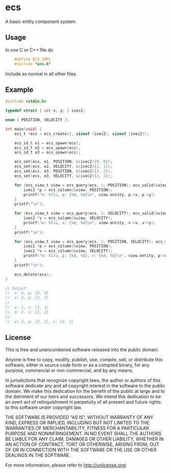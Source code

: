 # ecs
A basic entity component system

## Usage
In *one* C or C++ file do
```c
    #define ECS_IMPL
    #include "ecs.h"
```
Include as normal in all other files.

## Example
```c
#include <stdio.h>

typedef struct { int x, y; } ivec2;

enum { POSITION, VELOCITY };

int main(void) {
    ecs_t *ecs = ecs_create(2, sizeof (ivec2), sizeof (ivec2));

    ecs_id_t e1 = ecs_spawn(ecs);
    ecs_id_t e2 = ecs_spawn(ecs);
    ecs_id_t e3 = ecs_spawn(ecs);

    ecs_set(ecs, e1, POSITION, &(ivec2){0, 0});
    ecs_set(ecs, e2, VELOCITY, &(ivec2){1, 1});
    ecs_set(ecs, e3, POSITION, &(ivec2){2, 2});
    ecs_set(ecs, e3, VELOCITY, &(ivec2){2, 2});

    for (ecs_view_t view = ecs_query(ecs, 1, POSITION); ecs_valid(&view); ecs_next(&view)) {
        ivec2 *p = ecs_column(&view, POSITION);
        printf("e: %llu, p: {%d, %d}\n", view.entity, p->x, p->y);
    }
    printf("\n");

    for (ecs_view_t view = ecs_query(ecs, 1, VELOCITY); ecs_valid(&view); ecs_next(&view)) {
        ivec2 *v = ecs_column(&view, VELOCITY);
        printf("e: %llu, v: {%d, %d}\n", view.entity, v->x, v->y);
    }
    printf("\n");

    for (ecs_view_t view = ecs_query(ecs, 2, POSITION, VELOCITY); ecs_valid(&view); ecs_next(&view)) {
        ivec2 *p = ecs_column(&view, POSITION);
        ivec2 *v = ecs_column(&view, VELOCITY);
        printf("e: %llu, p: {%d, %d}, v: {%d, %d}\n", view.entity, p->x, p->y, v->x, v->y);
    }
    printf("\n");

    ecs_delete(ecs);
}

// Output:
//  e: 0, p: {0, 0}
//  e: 2, p: {2, 2}
//
//  e: 1, v: {1, 1}
//  e: 2, v: {2, 2}
//
//  e: 2, p: {2, 2}, v: {2, 2}
```

## License
This is free and unencumbered software released into the public domain.

Anyone is free to copy, modify, publish, use, compile, sell, or
distribute this software, either in source code form or as a compiled
binary, for any purpose, commercial or non-commercial, and by any
means.

In jurisdictions that recognize copyright laws, the author or authors
of this software dedicate any and all copyright interest in the
software to the public domain. We make this dedication for the benefit
of the public at large and to the detriment of our heirs and
successors. We intend this dedication to be an overt act of
relinquishment in perpetuity of all present and future rights to this
software under copyright law.

THE SOFTWARE IS PROVIDED "AS IS", WITHOUT WARRANTY OF ANY KIND,
EXPRESS OR IMPLIED, INCLUDING BUT NOT LIMITED TO THE WARRANTIES OF
MERCHANTABILITY, FITNESS FOR A PARTICULAR PURPOSE AND NONINFRINGEMENT.
IN NO EVENT SHALL THE AUTHORS BE LIABLE FOR ANY CLAIM, DAMAGES OR
OTHER LIABILITY, WHETHER IN AN ACTION OF CONTRACT, TORT OR OTHERWISE,
ARISING FROM, OUT OF OR IN CONNECTION WITH THE SOFTWARE OR THE USE OR
OTHER DEALINGS IN THE SOFTWARE.

For more information, please refer to <http://unlicense.org/>
